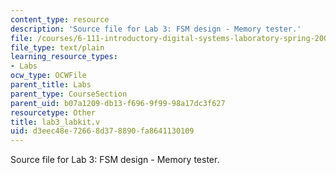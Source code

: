 ```yaml
---
content_type: resource
description: 'Source file for Lab 3: FSM design - Memory tester.'
file: /courses/6-111-introductory-digital-systems-laboratory-spring-2006/d3eec48e72668d378890fa8641130109_lab3_labkit.v
file_type: text/plain
learning_resource_types:
- Labs
ocw_type: OCWFile
parent_title: Labs
parent_type: CourseSection
parent_uid: b07a1209-db13-f696-9f99-98a17dc3f627
resourcetype: Other
title: lab3_labkit.v
uid: d3eec48e-7266-8d37-8890-fa8641130109
---
```

Source file for Lab 3: FSM design - Memory tester.


